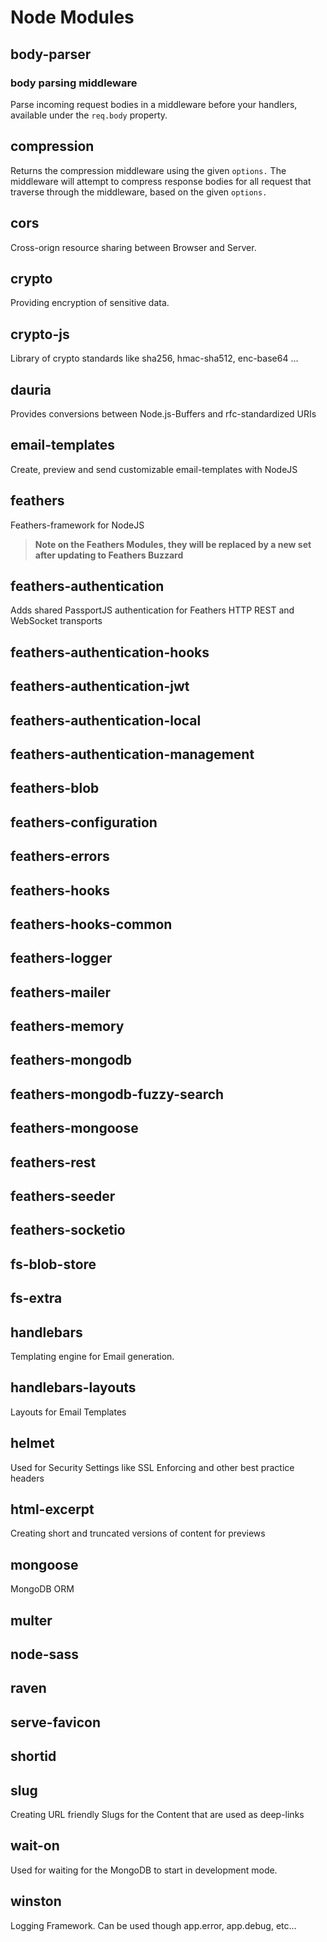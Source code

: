 # Node Modules

## body-parser

### body parsing middleware

Parse incoming request bodies in a middleware before your handlers, available under the `req.body` property.

## compression

Returns the compression middleware using the given `options.` The middleware will attempt to compress response bodies for all request that traverse through the middleware, based on the given `options.`

## cors

Cross-orign resource sharing between Browser and Server.

## crypto

Providing encryption of sensitive data.

## crypto-js

Library of crypto standards like sha256, hmac-sha512, enc-base64 ...

## dauria

Provides conversions between Node.js-Buffers and rfc-standardized URIs

## email-templates

Create, preview and send customizable email-templates with NodeJS

## feathers

Feathers-framework for NodeJS

> **Note on the Feathers Modules, they will be replaced by a new set after updating to Feathers Buzzard**

## feathers-authentication

Adds shared PassportJS authentication for Feathers HTTP REST and WebSocket transports

## feathers-authentication-hooks

## feathers-authentication-jwt

## feathers-authentication-local

## feathers-authentication-management

## feathers-blob

## feathers-configuration

## feathers-errors

## feathers-hooks

## feathers-hooks-common

## feathers-logger

## feathers-mailer

## feathers-memory

## feathers-mongodb

## feathers-mongodb-fuzzy-search

## feathers-mongoose

## feathers-rest

## feathers-seeder

## feathers-socketio

## fs-blob-store

## fs-extra

## handlebars

Templating engine for Email generation.

## handlebars-layouts

Layouts for Email Templates

## helmet

Used for Security Settings like SSL Enforcing and other best practice headers

## html-excerpt

Creating short and truncated versions of content for previews

## mongoose

MongoDB ORM

## multer

## node-sass

## raven

## serve-favicon

## shortid

## slug

Creating URL friendly Slugs for the Content that are used as deep-links

## wait-on

Used for waiting for the MongoDB to start in development mode.

## winston

Logging Framework. Can be used though app.error, app.debug, etc...



